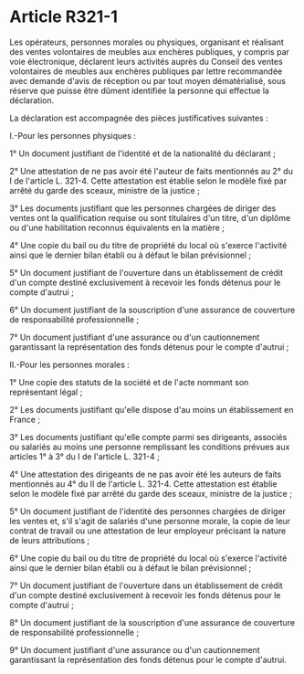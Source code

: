 # Article R321-1

Les opérateurs, personnes morales ou physiques, organisant et réalisant des ventes volontaires de meubles aux enchères publiques, y compris par voie électronique, déclarent leurs activités auprès du Conseil des ventes volontaires de meubles aux enchères publiques par lettre recommandée avec demande d'avis de réception ou par tout moyen dématérialisé, sous réserve que puisse être dûment identifiée la personne qui effectue la déclaration.

La déclaration est accompagnée des pièces justificatives suivantes :

I.-Pour les personnes physiques :

1° Un document justifiant de l'identité et de la nationalité du déclarant ;

2° Une attestation de ne pas avoir été l'auteur de faits mentionnés au 2° du I de l'article L. 321-4. Cette attestation est établie selon le modèle fixé par arrêté du garde des sceaux, ministre de la justice ;

3° Les documents justifiant que les personnes chargées de diriger des ventes ont la qualification requise ou sont titulaires d'un titre, d'un diplôme ou d'une habilitation reconnus équivalents en la matière ;

4° Une copie du bail ou du titre de propriété du local où s'exerce l'activité ainsi que le dernier bilan établi ou à défaut le bilan prévisionnel ;

5° Un document justifiant de l'ouverture dans un établissement de crédit d'un compte destiné exclusivement à recevoir les fonds détenus pour le compte d'autrui ;

6° Un document justifiant de la souscription d'une assurance de couverture de responsabilité professionnelle ;

7° Un document justifiant d'une assurance ou d'un cautionnement garantissant la représentation des fonds détenus pour le compte d'autrui ;

II.-Pour les personnes morales :

1° Une copie des statuts de la société et de l'acte nommant son représentant légal ;

2° Les documents justifiant qu'elle dispose d'au moins un établissement en France ;

3° Les documents justifiant qu'elle compte parmi ses dirigeants, associés ou salariés au moins une personne remplissant les conditions prévues aux articles 1° à 3° du I de l'article L. 321-4 ;

4° Une attestation des dirigeants de ne pas avoir été les auteurs de faits mentionnés au 4° du II de l'article L. 321-4. Cette attestation est établie selon le modèle fixé par arrêté du garde des sceaux, ministre de la justice ;

5° Un document justifiant de l'identité des personnes chargées de diriger les ventes et, s'il s'agit de salariés d'une personne morale, la copie de leur contrat de travail ou une attestation de leur employeur précisant la nature de leurs attributions ;

6° Une copie du bail ou du titre de propriété du local où s'exerce l'activité ainsi que le dernier bilan établi ou à défaut le bilan prévisionnel ;

7° Un document justifiant de l'ouverture dans un établissement de crédit d'un compte destiné exclusivement à recevoir les fonds détenus pour le compte d'autrui ;

8° Un document justifiant de la souscription d'une assurance de couverture de responsabilité professionnelle ;

9° Un document justifiant d'une assurance ou d'un cautionnement garantissant la représentation des fonds détenus pour le compte d'autrui.
